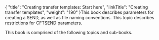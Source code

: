 {
    "title": "Creating transfer templates:  Start here",
    "linkTitle": "Creating transfer templates",
    "weight": "190"
}This book describes parameters for creating a SEND, as well as file
naming conventions. This topic describes restrictions for CFTSEND parameters.

This book is comprised of the following topics and sub-books.

 
